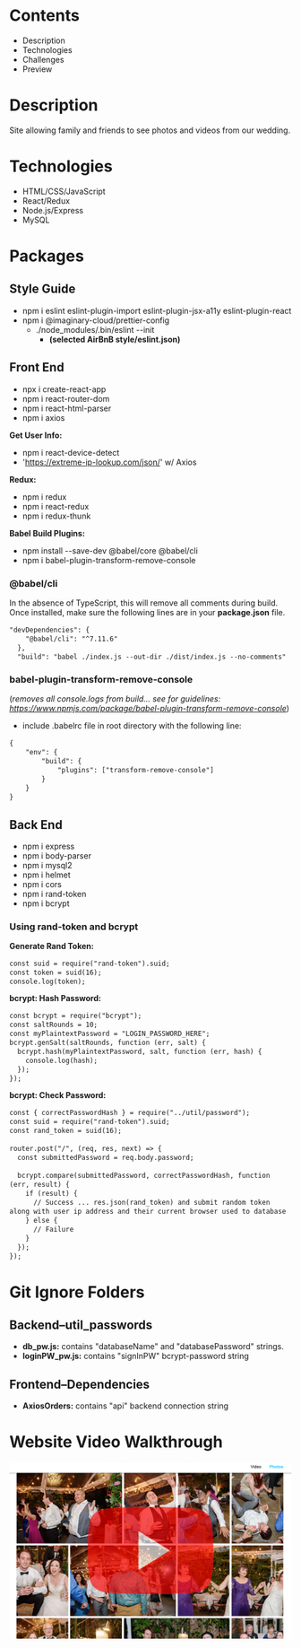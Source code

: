 # Contents

- Description
- Technologies
- Challenges
- Preview

# Description

Site allowing family and friends to see photos and videos from our wedding.

# Technologies

- HTML/CSS/JavaScript
- React/Redux
- Node.js/Express
- MySQL

# Packages

## Style Guide

- npm i eslint eslint-plugin-import eslint-plugin-jsx-a11y eslint-plugin-react
- npm i @imaginary-cloud/prettier-config
  - ./node_modules/.bin/eslint --init
    - **(selected AirBnB style/eslint.json)**

## Front End

- npx i create-react-app
- npm i react-router-dom
- npm i react-html-parser
- npm i axios

**Get User Info:**

- npm i react-device-detect
- 'https://extreme-ip-lookup.com/json/' w/ Axios

**Redux:**

- npm i redux
- npm i react-redux
- npm i redux-thunk

**Babel Build Plugins:**

- npm install --save-dev @babel/core @babel/cli
- npm i babel-plugin-transform-remove-console

### @babel/cli

In the absence of TypeScript, this will remove all comments during build. Once installed, make sure the following lines are in your **package.json** file.

```
"devDependencies": {
    "@babel/cli": "^7.11.6"
  },
  "build": "babel ./index.js --out-dir ./dist/index.js --no-comments"
```

### babel-plugin-transform-remove-console

(_removes all console.logs from build... see for guidelines: https://www.npmjs.com/package/babel-plugin-transform-remove-console_)

- include .babelrc file in root directory with the following line:

```
{
    "env": {
        "build": {
            "plugins": ["transform-remove-console"]
        }
    }
}
```

## Back End

- npm i express
- npm i body-parser
- npm i mysql2
- npm i helmet
- npm i cors
- npm i rand-token
- npm i bcrypt

### Using rand-token and bcrypt

**Generate Rand Token:**

```
const suid = require("rand-token").suid;
const token = suid(16);
console.log(token);
```

**bcrypt: Hash Password:**

```
const bcrypt = require("bcrypt");
const saltRounds = 10;
const myPlaintextPassword = "LOGIN_PASSWORD_HERE";
bcrypt.genSalt(saltRounds, function (err, salt) {
  bcrypt.hash(myPlaintextPassword, salt, function (err, hash) {
    console.log(hash);
  });
});
```

**bcrypt: Check Password:**

```
const { correctPasswordHash } = require("../util/password");
const suid = require("rand-token").suid;
const rand_token = suid(16);

router.post("/", (req, res, next) => {
  const submittedPassword = req.body.password;

  bcrypt.compare(submittedPassword, correctPasswordHash, function (err, result) {
    if (result) {
      // Success ... res.json(rand_token) and submit random token along with user ip address and their current browser used to database
    } else {
      // Failure
    }
  });
});
```
# Git Ignore Folders

## Backend–util_passwords
 - **db_pw.js:** contains "databaseName" and "databasePassword" strings.
 - **loginPW_pw.js:** contains "signInPW" bcrypt-password string

 ## Frontend–Dependencies
 - **AxiosOrders:** contains "api" backend connection string

# Website Video Walkthrough

[![Instagram Widget demo video](./public/ReadMeImages/urlshredder1.png)](https://youtu.be/K-TWTt9kAvs)